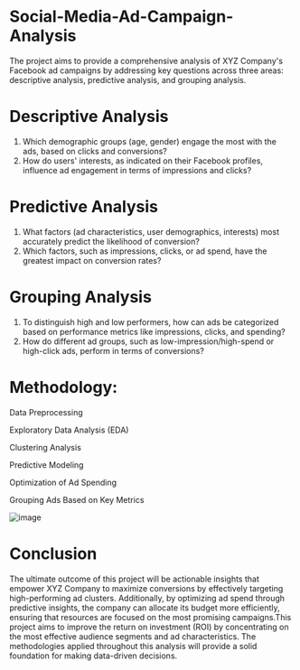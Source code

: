 # Social-Media-Ad-Campaign-Analysis
The project aims to provide a comprehensive analysis of XYZ Company's Facebook ad campaigns by addressing key questions across three areas: descriptive analysis, predictive analysis, and grouping analysis.

# Descriptive Analysis
1. Which demographic groups (age, gender) engage the most with the ads, based on clicks
and conversions?
2. How do users' interests, as indicated on their Facebook profiles, influence ad engagement
in terms of impressions and clicks?
# Predictive Analysis
1. What factors (ad characteristics, user demographics, interests) most accurately predict the
likelihood of conversion?
2. Which factors, such as impressions, clicks, or ad spend, have the greatest impact on
conversion rates?
# Grouping Analysis
1. To distinguish high and low performers, how can ads be categorized based on
performance metrics like impressions, clicks, and spending?
2. How do different ad groups, such as low-impression/high-spend or high-click ads,
perform in terms of conversions?

# Methodology:

Data Preprocessing

Exploratory Data Analysis (EDA)

Clustering Analysis

Predictive Modeling

Optimization of Ad Spending

Grouping Ads Based on Key Metrics

![image](https://github.com/user-attachments/assets/72ba6566-f96e-47fe-b235-34065e972acd)

# Conclusion

The ultimate outcome of this project will be actionable insights that empower XYZ Company to
maximize conversions by effectively targeting high-performing ad clusters. Additionally, by
optimizing ad spend through predictive insights, the company can allocate its budget more
efficiently, ensuring that resources are focused on the most promising campaigns.This project
aims to improve the return on investment (ROI) by concentrating on the most effective audience
segments and ad characteristics. The methodologies applied throughout this analysis will provide
a solid foundation for making data-driven decisions.
